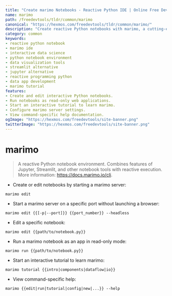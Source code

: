 ```yaml
---
title: "Create marimo Notebooks - Reactive Python IDE | Online Free DevTools by Hexmos"
name: marimo
path: /freedevtools/tldr/common/marimo
canonical: "https://hexmos.com/freedevtools/tldr/common/marimo/"
description: "Create reactive Python notebooks with marimo, a cutting-edge IDE for interactive data science. Develop and share dynamic apps effortlessly. Free online tool, no registration required."
category: common
keywords:
- reactive python notebook
- marimo ide
- interactive data science
- python notebook environment
- data visualization tools
- streamlit alternative
- jupyter alternative
- reactive programming python
- data app development
- marimo tutorial
features:
- Create and edit interactive Python notebooks.
- Run notebooks as read-only web applications.
- Start an interactive tutorial to learn marimo.
- Configure marimo server settings.
- View command-specific help documentation.
ogImage: "https://hexmos.com/freedevtools/site-banner.png"
twitterImage: "https://hexmos.com/freedevtools/site-banner.png"
---
```


# marimo

> A reactive Python notebook environment.
> Combines features of Jupyter, Streamlit, and other notebook tools with reactive execution.
> More information: <https://docs.marimo.io/cli>.

- Create or edit notebooks by starting a marimo server:

`marimo edit`

- Start a marimo server on a specific port without launching a browser:

`marimo edit {{[-p|--port]}} {{port_number}} --headless`

- Edit a specific notebook:

`marimo edit {{path/to/notebook.py}}`

- Run a marimo notebook as an app in read-only mode:

`marimo run {{path/to/notebook.py}}`

- Start an interactive tutorial to learn marimo:

`marimo tutorial {{intro|components|dataflow|io}}`

- View command-specific help:

`marimo {{edit|run|tutorial|config|new|...}} --help`

